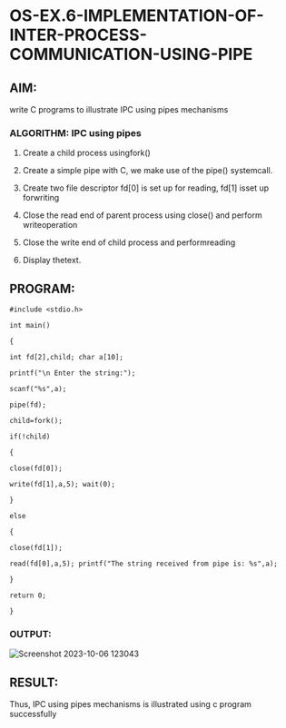 # OS-EX.6-IMPLEMENTATION-OF-INTER-PROCESS-COMMUNICATION-USING-PIPE

## AIM:

write C programs to illustrate IPC using pipes mechanisms

### ALGORITHM: IPC using pipes

1. Create a child process usingfork()

2. Create a simple pipe with C, we make use of the pipe() systemcall.

3. Create two file descriptor fd[0] is set up for reading, fd[1] isset up forwriting

4. Close the read end of parent process using close() and perform writeoperation

5. Close the write end of child process and performreading

6. Display thetext.

## PROGRAM:
```
#include <stdio.h>

int main()

{

int fd[2],child; char a[10];

printf("\n Enter the string:");

scanf("%s",a);

pipe(fd);

child=fork();

if(!child)

{

close(fd[0]);

write(fd[1],a,5); wait(0);

}

else

{

close(fd[1]);

read(fd[0],a,5); printf("The string received from pipe is: %s",a);

}

return 0;

}
```

### OUTPUT:

![Screenshot 2023-10-06 123043](https://github.com/KotiSaiSankar/OS-EX.6-IMPLEMENTATION-OF-INTER-PROCESS-COMMUNICATION-USING-PIPE/assets/118344248/a8c64b0e-fb8b-4e03-9b70-ab67853c8186)


## RESULT:
Thus, IPC using pipes mechanisms is illustrated using c program successfully
